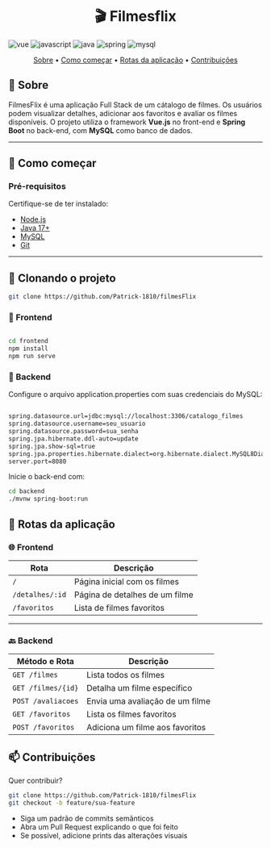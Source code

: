[JAVASCRIPT__BADGE]: https://img.shields.io/badge/Javascript-000?style=for-the-badge&logo=javascript
[VUE__BADGE]: https://img.shields.io/badge/VueJS-fff?style=for-the-badge&logo=vue
[JAVA_BADGE]:https://img.shields.io/badge/java-%23ED8B00.svg?style=for-the-badge&logo=openjdk&logoColor=white
[SPRING_BADGE]: https://img.shields.io/badge/spring-%236DB33F.svg?style=for-the-badge&logo=spring&logoColor=white
[MYSQL_BADGE]:https://img.shields.io/badge/MySQL-%234ea94b.svg?style=for-the-badge&logo=mongodb&logoColor=white

<h1 align="center" style="font-weight: bold;">🎬 Filmesflix </h1>

![vue][VUE__BADGE]
![javascript][JAVASCRIPT__BADGE]
![java][JAVA_BADGE]
![spring][SPRING_BADGE]
![mysql][MYSQL_BADGE]


<p align="center">
 <a href="#about">Sobre</a> • 
 <a href="#started">Como começar</a> • 
 <a href="#routes">Rotas da aplicação</a> •
 <a href="#contribute">Contribuições</a>
</p>


## 📌 Sobre

FilmesFlix é uma aplicação Full Stack de um cátalogo de filmes. Os usuários podem visualizar detalhes, adicionar aos favoritos e avaliar os filmes disponíveis. O projeto utiliza o framework **Vue.js** no front-end e **Spring Boot** no back-end, com **MySQL** como banco de dados. 

---

## 🚀 Como começar

### Pré-requisitos

Certifique-se de ter instalado:

- [Node.js](https://nodejs.org/)
- [Java 17+](https://www.oracle.com/java/technologies/javase/jdk17-archive-downloads.html)
- [MySQL](https://dev.mysql.com/downloads/)
- [Git](https://git-scm.com/)

---

## 🔽 Clonando o projeto

```bash
git clone https://github.com/Patrick-1810/filmesFlix
```
### 📂 Frontend
```bash

cd frontend
npm install
npm run serve
```
### 📂 Backend
Configure o arquivo application.properties com suas credenciais do MySQL:
```bash

spring.datasource.url=jdbc:mysql://localhost:3306/catalogo_filmes
spring.datasource.username=seu_usuario
spring.datasource.password=sua_senha
spring.jpa.hibernate.ddl-auto=update
spring.jpa.show-sql=true
spring.jpa.properties.hibernate.dialect=org.hibernate.dialect.MySQL8Dialect
server.port=8080
```
Inicie o back-end com:
```bash
cd backend
./mvnw spring-boot:run
```

## 📍 Rotas da aplicação

### 🌐 Frontend

| Rota              | Descrição                          |
|-------------------|------------------------------------|
| `/`               | Página inicial com os filmes       |
| `/detalhes/:id`   | Página de detalhes de um filme     |
| `/favoritos`      | Lista de filmes favoritos          |

---

### 🔙 Backend

| Método e Rota        | Descrição                              |
|----------------------|----------------------------------------|
| `GET /filmes`        | Lista todos os filmes                  |
| `GET /filmes/{id}`   | Detalha um filme específico            |
| `POST /avaliacoes`   | Envia uma avaliação de um filme        |
| `GET /favoritos`     | Lista os filmes favoritos              |
| `POST /favoritos`    | Adiciona um filme aos favoritos        |


## 📫 Contribuições
Quer contribuir?

```bash
git clone https://github.com/Patrick-1810/filmesFlix
git checkout -b feature/sua-feature
```
- Siga um padrão de commits semânticos
- Abra um Pull Request explicando o que foi feito
- Se possível, adicione prints das alterações visuais
